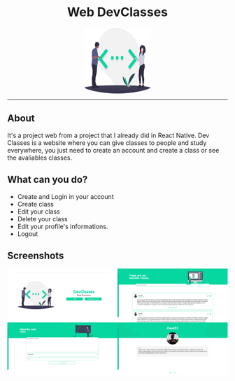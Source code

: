 <h1 style="text-align: center;">Web DevClasses</h1>

<div class="img-container" style="display: flex; align-items: center; justify-content: center" >
  <img src="https://github.com/CauaS1/web-devclasses/blob/master/public/images/dev.svg" style="width: 150px; height: 150px;" />
</div>

<hr>

<h2>About</h2>
<p>
It's a project web from a project that I already did in React Native. Dev Classes is a website where you can give classes to people and study everywhere, you just need to create an account and create a class or see the avaliables classes.
</p>

<h2>What can you do?</h2>
<ul>
  <li>Create and Login in your account</li>
  <li>Create class</li>
  <li>Edit your class</li>
  <li>Delete your class</li>
  <li>Edit your profile's informations.</li>
  <li>Logout</li>
</ul>

<h2>Screenshots</h2>
<div class="img-container" style="display: grid; grid-template-columns: 1fr 1fr;">
  <img src=https://github.com/CauaS1/web-devclasses/blob/master/public/screenshots/initial-page.PNG />
  <img src="https://github.com/CauaS1/web-devclasses/blob/master/public/screenshots/study.PNG" />
  <img src="https://github.com/CauaS1/web-devclasses/blob/master/public/screenshots/give-class.PNG" />
  <img src="https://github.com/CauaS1/web-devclasses/blob/master/public/screenshots/profile.PNG" />
</div>

